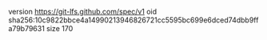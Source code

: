 version https://git-lfs.github.com/spec/v1
oid sha256:10c9822bbce4a14990213946826721cc5595bc699e6dced74dbb9ffa79b79631
size 170
